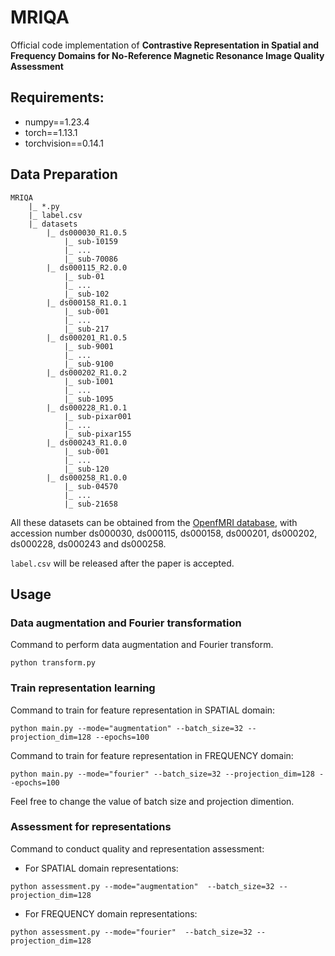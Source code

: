 # MRIQA

Official code implementation of **Contrastive Representation in Spatial and Frequency Domains for No-Reference Magnetic Resonance Image Quality Assessment**

## Requirements:
- numpy==1.23.4
- torch==1.13.1
- torchvision==0.14.1

## Data Preparation
```
MRIQA
    |_ *.py
    |_ label.csv
    |_ datasets
        |_ ds000030_R1.0.5
            |_ sub-10159
            |_ ...
            |_ sub-70086
        |_ ds000115_R2.0.0
            |_ sub-01
            |_ ...
            |_ sub-102
        |_ ds000158_R1.0.1
            |_ sub-001
            |_ ...
            |_ sub-217
        |_ ds000201_R1.0.5
            |_ sub-9001
            |_ ...
            |_ sub-9100
        |_ ds000202_R1.0.2
            |_ sub-1001
            |_ ...
            |_ sub-1095
        |_ ds000228_R1.0.1
            |_ sub-pixar001
            |_ ...
            |_ sub-pixar155
        |_ ds000243_R1.0.0
            |_ sub-001
            |_ ...
            |_ sub-120
        |_ ds000258_R1.0.0
            |_ sub-04570
            |_ ...
            |_ sub-21658
```

All these datasets can be obtained from the [OpenfMRI database](https://openfmri.org/), with accession number ds000030, ds000115, ds000158, ds000201, ds000202, ds000228, ds000243 and ds000258. 

`label.csv` will be released after the paper is accepted.


## Usage

### Data augmentation and Fourier transformation
Command to perform data augmentation and Fourier transform.
```
python transform.py
```

### Train representation learning
Command to train for feature representation in SPATIAL domain:
```
python main.py --mode="augmentation" --batch_size=32 --projection_dim=128 --epochs=100
```

Command to train for feature representation in FREQUENCY domain:
```
python main.py --mode="fourier" --batch_size=32 --projection_dim=128 --epochs=100
```

Feel free to change the value of batch size and projection dimention.

### Assessment for representations
Command to conduct quality and representation assessment:
- For SPATIAL domain representations:
```
python assessment.py --mode="augmentation"  --batch_size=32 --projection_dim=128
```
- For FREQUENCY domain representations:
```
python assessment.py --mode="fourier"  --batch_size=32 --projection_dim=128
```
